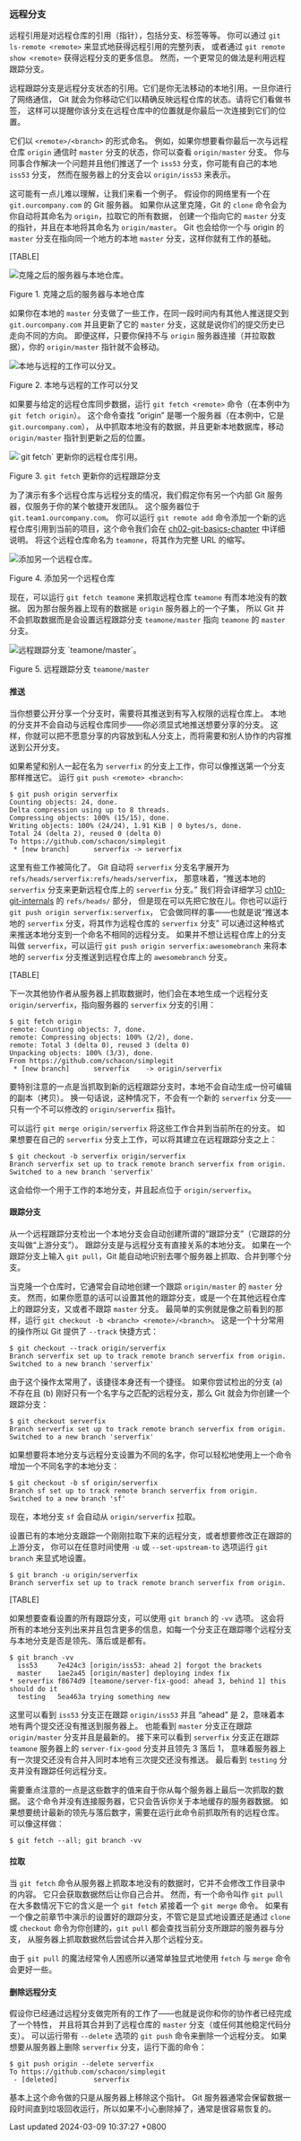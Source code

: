### 远程分支

远程引用是对远程仓库的引用（指针），包括分支、标签等等。 你可以通过
`git ls-remote <remote>` 来显式地获得远程引用的完整列表， 或者通过
`git remote show <remote>` 获得远程分支的更多信息。
然而，一个更常见的做法是利用远程跟踪分支。

远程跟踪分支是远程分支状态的引用。它们是你无法移动的本地引用。一旦你进行了网络通信，
Git 就会为你移动它们以精确反映远程仓库的状态。请将它们看做书签，
这样可以提醒你该分支在远程仓库中的位置就是你最后一次连接到它们的位置。

它们以 `<remote>/<branch>` 的形式命名。
例如，如果你想要看你最后一次与远程仓库 `origin` 通信时 `master`
分支的状态，你可以查看 `origin/master` 分支。
你与同事合作解决一个问题并且他们推送了一个 `iss53`
分支，你可能有自己的本地 `iss53` 分支， 然而在服务器上的分支会以
`origin/iss53` 来表示。

这可能有一点儿难以理解，让我们来看一个例子。 假设你的网络里有一个在
`git.ourcompany.com` 的 Git 服务器。 如果你从这里克隆，Git 的 `clone`
命令会为你自动将其命名为 `origin`，拉取它的所有数据， 创建一个指向它的
`master` 分支的指针，并且在本地将其命名为 `origin/master`。 Git
也会给你一个与 origin 的 `master` 分支在指向同一个地方的本地 `master`
分支，这样你就有工作的基础。

[TABLE]

![克隆之后的服务器与本地仓库。](../../../../../images/progit/remote-branches-1.png)

Figure 1. 克隆之后的服务器与本地仓库

如果你在本地的 `master`
分支做了一些工作，在同一段时间内有其他人推送提交到 `git.ourcompany.com`
并且更新了它的 `master` 分支，这就是说你们的提交历史已走向不同的方向。
即便这样，只要你保持不与 `origin` 服务器连接（并拉取数据），你的
`origin/master` 指针就不会移动。

![本地与远程的工作可以分叉。](../../../../../images/progit/remote-branches-2.png)

Figure 2. 本地与远程的工作可以分叉

如果要与给定的远程仓库同步数据，运行 `git fetch <remote>`
命令（在本例中为 `git fetch origin`）。 这个命令查找 “origin”
是哪一个服务器（在本例中，它是 `git.ourcompany.com`），
从中抓取本地没有的数据，并且更新本地数据库，移动 `origin/master`
指针到更新之后的位置。

![\`git fetch\` 更新你的远程仓库引用。](../../../../../images/progit/remote-branches-3.png)

Figure 3. `git fetch` 更新你的远程跟踪分支

为了演示有多个远程仓库与远程分支的情况，我们假定你有另一个内部 Git
服务器，仅服务于你的某个敏捷开发团队。 这个服务器位于
`git.team1.ourcompany.com`。 你可以运行 `git remote add`
命令添加一个新的远程仓库引用到当前的项目，这个命令我们会在
[ch02-git-basics-chapter](ch02-git-basics-chapter.md#ch02-git-basics-chapter)
中详细说明。 将这个远程仓库命名为 `teamone`，将其作为完整 URL 的缩写。

![添加另一个远程仓库。](../../../../../images/progit/remote-branches-4.png)

Figure 4. 添加另一个远程仓库

现在，可以运行 `git fetch teamone` 来抓取远程仓库 `teamone`
有而本地没有的数据。 因为那台服务器上现有的数据是 `origin`
服务器上的一个子集， 所以 Git 并不会抓取数据而是会设置远程跟踪分支
`teamone/master` 指向 `teamone` 的 `master` 分支。

![远程跟踪分支 \`teamone/master\`。](../../../../../images/progit/remote-branches-5.png)

Figure 5. 远程跟踪分支 `teamone/master`

#### 推送

当你想要公开分享一个分支时，需要将其推送到有写入权限的远程仓库上。
本地的分支并不会自动与远程仓库同步——你必须显式地推送想要分享的分支。
这样，你就可以把不愿意分享的内容放到私人分支上，而将需要和别人协作的内容推送到公开分支。

如果希望和别人一起在名为 `serverfix`
的分支上工作，你可以像推送第一个分支那样推送它。 运行
`git push <remote> <branch>`:

```shell
$ git push origin serverfix
Counting objects: 24, done.
Delta compression using up to 8 threads.
Compressing objects: 100% (15/15), done.
Writing objects: 100% (24/24), 1.91 KiB | 0 bytes/s, done.
Total 24 (delta 2), reused 0 (delta 0)
To https://github.com/schacon/simplegit
 * [new branch]      serverfix -> serverfix
```

这里有些工作被简化了。 Git 自动将 `serverfix` 分支名字展开为
`refs/heads/serverfix:refs/heads/serverfix`， 那意味着，“推送本地的
`serverfix` 分支来更新远程仓库上的 `serverfix` 分支。” 我们将会详细学习
[ch10-git-internals](ch10-git-internals.md#ch10-git-internals) 的
`refs/heads/` 部分， 但是现在可以先把它放在儿。你也可以运行
`git push origin serverfix:serverfix`，
它会做同样的事——也就是说“推送本地的 `serverfix` 分支，将其作为远程仓库的
`serverfix` 分支”
可以通过这种格式来推送本地分支到一个命名不相同的远程分支。
如果并不想让远程仓库上的分支叫做 `serverfix`，可以运行
`git push origin serverfix:awesomebranch` 来将本地的 `serverfix`
分支推送到远程仓库上的 `awesomebranch` 分支。

[TABLE]

下一次其他协作者从服务器上抓取数据时，他们会在本地生成一个远程分支
`origin/serverfix`，指向服务器的 `serverfix` 分支的引用：

```shell
$ git fetch origin
remote: Counting objects: 7, done.
remote: Compressing objects: 100% (2/2), done.
remote: Total 3 (delta 0), reused 3 (delta 0)
Unpacking objects: 100% (3/3), done.
From https://github.com/schacon/simplegit
 * [new branch]      serverfix    -> origin/serverfix
```

要特别注意的一点是当抓取到新的远程跟踪分支时，本地不会自动生成一份可编辑的副本（拷贝）。
换一句话说，这种情况下，不会有一个新的 `serverfix`
分支——只有一个不可以修改的 `origin/serverfix` 指针。

可以运行 `git merge origin/serverfix` 将这些工作合并到当前所在的分支。
如果想要在自己的 `serverfix`
分支上工作，可以将其建立在远程跟踪分支之上：

```shell
$ git checkout -b serverfix origin/serverfix
Branch serverfix set up to track remote branch serverfix from origin.
Switched to a new branch 'serverfix'
```

这会给你一个用于工作的本地分支，并且起点位于 `origin/serverfix`。

#### 跟踪分支

从一个远程跟踪分支检出一个本地分支会自动创建所谓的“跟踪分支”（它跟踪的分支叫做“上游分支”）。
跟踪分支是与远程分支有直接关系的本地分支。 如果在一个跟踪分支上输入
`git pull`，Git 能自动地识别去哪个服务器上抓取、合并到哪个分支。

当克隆一个仓库时，它通常会自动地创建一个跟踪 `origin/master` 的 `master`
分支。
然而，如果你愿意的话可以设置其他的跟踪分支，或是一个在其他远程仓库上的跟踪分支，又或者不跟踪
`master` 分支。 最简单的实例就是像之前看到的那样，运行
`git checkout -b <branch> <remote>/<branch>`。
这是一个十分常用的操作所以 Git 提供了 `--track` 快捷方式：

```shell
$ git checkout --track origin/serverfix
Branch serverfix set up to track remote branch serverfix from origin.
Switched to a new branch 'serverfix'
```

由于这个操作太常用了，该捷径本身还有一个捷径。 如果你尝试检出的分支 (a)
不存在且 (b) 刚好只有一个名字与之匹配的远程分支，那么 Git
就会为你创建一个跟踪分支：

```shell
$ git checkout serverfix
Branch serverfix set up to track remote branch serverfix from origin.
Switched to a new branch 'serverfix'
```

如果想要将本地分支与远程分支设置为不同的名字，你可以轻松地使用上一个命令增加一个不同名字的本地分支：

```shell
$ git checkout -b sf origin/serverfix
Branch sf set up to track remote branch serverfix from origin.
Switched to a new branch 'sf'
```

现在，本地分支 `sf` 会自动从 `origin/serverfix` 拉取。

设置已有的本地分支跟踪一个刚刚拉取下来的远程分支，或者想要修改正在跟踪的上游分支，
你可以在任意时间使用 `-u` 或 `--set-upstream-to` 选项运行 `git branch`
来显式地设置。

```shell
$ git branch -u origin/serverfix
Branch serverfix set up to track remote branch serverfix from origin.
```

[TABLE]

如果想要查看设置的所有跟踪分支，可以使用 `git branch` 的 `-vv` 选项。
这会将所有的本地分支列出来并且包含更多的信息，如每一个分支正在跟踪哪个远程分支与本地分支是否是领先、落后或是都有。

```shell
$ git branch -vv
  iss53     7e424c3 [origin/iss53: ahead 2] forgot the brackets
  master    1ae2a45 [origin/master] deploying index fix
* serverfix f8674d9 [teamone/server-fix-good: ahead 3, behind 1] this should do it
  testing   5ea463a trying something new
```

这里可以看到 `iss53` 分支正在跟踪 `origin/iss53` 并且 “ahead” 是
2，意味着本地有两个提交还没有推送到服务器上。 也能看到 `master`
分支正在跟踪 `origin/master` 分支并且是最新的。 接下来可以看到
`serverfix` 分支正在跟踪 `teamone` 服务器上的 `server-fix-good`
分支并且领先 3 落后 1，
意味着服务器上有一次提交还没有合并入同时本地有三次提交还没有推送。
最后看到 `testing` 分支并没有跟踪任何远程分支。

需要重点注意的一点是这些数字的值来自于你从每个服务器上最后一次抓取的数据。
这个命令并没有连接服务器，它只会告诉你关于本地缓存的服务器数据。
如果想要统计最新的领先与落后数字，需要在运行此命令前抓取所有的远程仓库。
可以像这样做：

```shell
$ git fetch --all; git branch -vv
```

#### 拉取

当 `git fetch`
命令从服务器上抓取本地没有的数据时，它并不会修改工作目录中的内容。
它只会获取数据然后让你自己合并。 然而，有一个命令叫作 `git pull`
在大多数情况下它的含义是一个 `git fetch` 紧接着一个 `git merge` 命令。
如果有一个像之前章节中演示的设置好的跟踪分支，不管它是显式地设置还是通过
`clone` 或 `checkout` 命令为你创建的，`git pull`
都会查找当前分支所跟踪的服务器与分支，
从服务器上抓取数据然后尝试合并入那个远程分支。

由于 `git pull` 的魔法经常令人困惑所以通常单独显式地使用 `fetch` 与
`merge` 命令会更好一些。

#### 删除远程分支

假设你已经通过远程分支做完所有的工作了——也就是说你和你的协作者已经完成了一个特性，
并且将其合并到了远程仓库的 `master` 分支（或任何其他稳定代码分支）。
可以运行带有 `--delete` 选项的 `git push` 命令来删除一个远程分支。
如果想要从服务器上删除 `serverfix` 分支，运行下面的命令：

```shell
$ git push origin --delete serverfix
To https://github.com/schacon/simplegit
 - [deleted]         serverfix
```

基本上这个命令做的只是从服务器上移除这个指针。 Git
服务器通常会保留数据一段时间直到垃圾回收运行，所以如果不小心删除掉了，通常是很容易恢复的。

Last updated 2024-03-09 10:37:27 +0800
